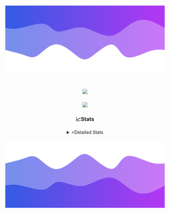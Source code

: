 ![Header](./header.png)
<div align="center">

<h1 align="center">
  <a href="https://git.io/typing-svg">
    <img src="https://readme-typing-svg.herokuapp.com/?lines=Hello,+There!+%F0%9F%91%8B;This+is+chicho.;Owner+on+Ocean;&center=true&size=25">
  </a>
</h1>
  
<p align="center">
  <img src="https://lanyard.cnrad.dev/api/852683595378196480" />
</p>

### 📈Stats
<details>
    <summary> ⚡Detailed Stats</summary>
    <br/>

<!--START_SECTION:waka-->
![Code Time](http://img.shields.io/badge/Code%20Time-1%2C148%20hrs%2051%20mins-blue)

![Profile Views](http://img.shields.io/badge/Profile%20Views-2-blue)

**🐱 My GitHub Data** 

> 📦 248.5 kB Used in GitHub's Storage 
 > 
> 🏆 0 Contributions in the Year 2025
 > 
> 🚫 Not Opted to Hire
 > 
> 📜 15 Public Repositories 
 > 
> 🔑 13 Private Repositories 
 > 
**I'm a Night 🦉** 

```text
🌞 Morning                27 commits          █░░░░░░░░░░░░░░░░░░░░░░░░   04.80 % 
🌆 Daytime                76 commits          ███░░░░░░░░░░░░░░░░░░░░░░   13.50 % 
🌃 Evening                248 commits         ███████████░░░░░░░░░░░░░░   44.05 % 
🌙 Night                  212 commits         █████████░░░░░░░░░░░░░░░░   37.66 % 
```
📅 **I'm Most Productive on Friday** 

```text
Monday                   29 commits          █░░░░░░░░░░░░░░░░░░░░░░░░   05.15 % 
Tuesday                  120 commits         █████░░░░░░░░░░░░░░░░░░░░   21.31 % 
Wednesday                86 commits          ████░░░░░░░░░░░░░░░░░░░░░   15.28 % 
Thursday                 80 commits          ████░░░░░░░░░░░░░░░░░░░░░   14.21 % 
Friday                   131 commits         ██████░░░░░░░░░░░░░░░░░░░   23.27 % 
Saturday                 64 commits          ███░░░░░░░░░░░░░░░░░░░░░░   11.37 % 
Sunday                   53 commits          ██░░░░░░░░░░░░░░░░░░░░░░░   09.41 % 
```


📊 **This Week I Spent My Time On** 

```text
🕑︎ Time Zone: America/Argentina/Buenos_Aires

💬 Programming Languages: 
TypeScript               12 hrs 33 mins      ████████████████████░░░░░   80.53 % 
HTML                     1 hr 40 mins        ███░░░░░░░░░░░░░░░░░░░░░░   10.79 % 
JSON                     24 mins             █░░░░░░░░░░░░░░░░░░░░░░░░   02.66 % 
CSS                      19 mins             █░░░░░░░░░░░░░░░░░░░░░░░░   02.07 % 
Python                   15 mins             ░░░░░░░░░░░░░░░░░░░░░░░░░   01.63 % 

🔥 Editors: 
Cursor                   15 hrs 35 mins      █████████████████████████   100.00 % 

🐱‍💻 Projects: 
ocean-backend            7 hrs 35 mins       ████████████░░░░░░░░░░░░░   48.70 % 
front-electro-patagonia  4 hrs 32 mins       ███████░░░░░░░░░░░░░░░░░░   29.15 % 
front-electro-patagonia-f3 hrs 11 mins       █████░░░░░░░░░░░░░░░░░░░░   20.48 % 
Unknown Project          15 mins             ░░░░░░░░░░░░░░░░░░░░░░░░░   01.66 % 
chicho                   0 secs              ░░░░░░░░░░░░░░░░░░░░░░░░░   00.01 % 

💻 Operating System: 
Windows                  12 hrs 41 mins      ████████████████████░░░░░   81.39 % 
Mac                      2 hrs 54 mins       █████░░░░░░░░░░░░░░░░░░░░   18.61 % 
```

**I Mostly Code in JavaScript** 

```text
HTML                     7 repos             █████░░░░░░░░░░░░░░░░░░░░   18.92 % 
TypeScript               4 repos             ███░░░░░░░░░░░░░░░░░░░░░░   10.81 % 
Astro                    2 repos             █░░░░░░░░░░░░░░░░░░░░░░░░   05.41 % 
C                        1 repo              █░░░░░░░░░░░░░░░░░░░░░░░░   02.70 % 
SCSS                     1 repo              █░░░░░░░░░░░░░░░░░░░░░░░░   02.70 % 
```




 Last Updated on 22/03/2025 19:12:48 UTC
<!--END_SECTION:waka-->
</details>

![Footer](./footer.png)
